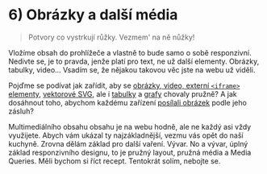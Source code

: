 # 6) Obrázky a další média

> Potvory co vystrkují růžky. Vezmem' na ně nůžky!

Vložíme obsah do prohlížeče a vlastně to bude samo o sobě responzivní. Nedivte se, je to pravda, jenže platí pro text, ne už další elementy. Obrázky, tabulky, video… Vsadím se, že nějakou takovou věc jste na webu už viděli.

Pojďme se podívat jak zařídit, aby se [obrázky, video, externí `<iframe>` elementy](pruzna-media.md), [vektorové SVG](responzivni-svg.md), ale i [tabulky](responzivni-tabulky.md) a [grafy](responzivni-grafy.md) chovaly pružně? A jak dosáhnout toho, abychom každému zařízení [posílali obrázek](responzivni-obrazky.md) podle jeho zásluh?

Multimediálního obsahu obsahu je na webu hodně, ale ne každý asi vždy využijete. Abych vám ukázal ty najzákladnější, vezmu vás opět do naší kuchyně. Zrovna dělám základ pro další vaření. Vývar. No a vývar, úplný základ responzivního designu, to je pružný layout, pružná média a Media Queries. Měli bychom si říct recept. Tentokrát solím, nebojte se.
